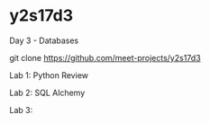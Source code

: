 # y2s17d3
Day 3 - Databases

git clone https://github.com/meet-projects/y2s17d3

Lab 1: Python Review

Lab 2: SQL Alchemy

Lab 3: 
